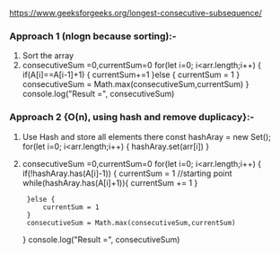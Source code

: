 https://www.geeksforgeeks.org/longest-consecutive-subsequence/

### Approach 1 (nlogn because sorting):-
1. Sort the array 
2. consecutiveSum =0,currentSum=0
    for(let i=0; i<arr.length;i++) {
        if(A[i]==A[i-1]+1) {
            currentSum+=1
        }else {
            currentSum = 1
        }
        consecutiveSum = Math.max(consecutiveSum,currentSum)
    }
  console.log("Result =", consecutiveSum)

### Approach 2  {O(n), using hash and remove duplicacy}:-
1. Use Hash and store all elements there 
    const hashAray = new Set(); 
    for(let i=0; i<arr.length;i++) {
        hashAray.set(arr[i])
    }
2. consecutiveSum =0,currentSum=0
    for(let i=0; i<arr.length;i++) {
        if(!hashAray.has(A[i]-1)) {
            currentSum = 1
            //starting point 
            while(hashAray.has(A[i]+1)){
                currentSum += 1
            }

        }else {
            currentSum = 1
        }
        consecutiveSum = Math.max(consecutiveSum,currentSum)
    }
  console.log("Result =", consecutiveSum)
  
